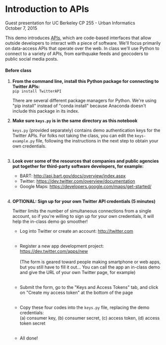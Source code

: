 # Introduction to APIs

Guest presentation for UC Berkeley CP 255 - Urban Informatics  
October 7, 2015

This demo introduces [APIs](https://en.wikipedia.org/wiki/Application_programming_interface), which are code-based interfaces that allow outside developers to interact with a piece of software. We'll focus primarily on data-access APIs that operate over the web. In class we'll use Python to connect to a variety of APIs, from earthquake feeds and geocoders to public social media posts.


#### Before class

1. **From the command line, install this Python package for connecting to Twitter APIs:**  
   `pip install TwitterAPI`  
     
   There are several different package managers for Python. We're using "pip install" instead of "conda install" because Anaconda doesn't include this package in its index. 
   &nbsp;

2. **Make sure `keys.py` is in the same directory as this notebook**  
     
   `keys.py` (provided separately) contains demo authentication keys for the Twitter APIs. For folks not taking the class, you can edit the `keys-example.py` file, following the instructions in the next step to obtain your own credentials.  
   &nbsp;

3. **Look over some of the resources that companies and public agencies put together for third-party software developers, for example:**

	* BART: http://api.bart.gov/docs/overview/index.aspx
	* Twitter: https://dev.twitter.com/overview/documentation
	* Google Maps: https://developers.google.com/maps/get-started/  
	&nbsp;
   
3. **OPTIONAL: Sign up for your own Twitter API credentials (5 minutes)**  
     
   Twitter limits the number of simultaneous connections from a single account, so if you're willing to sign up for your own credentials, it will help the in-class demo go smoother!  
     
   * Log into Twitter or create an account: http://twitter.com  
     &nbsp;
     
   * Register a new app development project: https://dev.twitter.com/apps/new  
     &nbsp;  
     (The form is geared toward people making smartphone or web apps, but you still have to fill it out... You can call the app an in-class demo and give the URL of your own Twitter page, for example)  
     &nbsp;
     
   * Submit the form, go to the "Keys and Access Tokens" tab, and click on "Create my access token" at the bottom of the page  
     &nbsp;
     
   * Copy these four codes into the `keys.py` file, replacing the demo credentials:  
     (a) consumer key, (b) consumer secret, (c) access token, (d) access token secret  
     &nbsp;
     
   * All done!